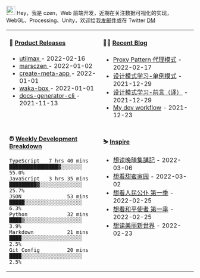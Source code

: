 
<img src="https://github.com/marsczen/marsczen/blob/master/octocat.gif" alt="hey" width="24"> Hey，我是 czen，Web 前端开发，近期在关注数据可视化的实现，WebGL、Processing、Unity，欢迎给我[发邮件](mailto:pealstyle@gmail.com)或在 Twitter [DM](https://twitter.com/ac_czen)

<table width="800px">
<tr>
<td valign="top" width="50%">

#### 🌾 <a href="https://github.com/marsczen/marsczen/blob/master/releases.md" target="_blank">Product Releases</a>

<!-- recent_releases starts -->
* <a href='https://github.com/marsczen/utilmax/releases/tag/v1.1.0' target='_blank'>utilmax </a> - 2022-02-16
* <a href='https://github.com/marsczen/marsczen/releases/tag/v0.0.1' target='_blank'>marsczen </a> - 2022-01-02
* <a href='https://github.com/marsczen/create-meta-app/releases/tag/v0.0.4' target='_blank'>create-meta-app </a> - 2022-01-01
* <a href='https://github.com/marsczen/waka-box/releases/tag/v3.0.1' target='_blank'>waka-box </a> - 2022-01-01
* <a href='https://github.com/marsczen/docs-generator-cli/releases/tag/v0.1.0' target='_blank'>docs-generator-cli </a> - 2021-11-13
<!-- recent_releases ends -->

</td>
<td valign="top" width="50%">

#### 🧗‍♂️ <a href="https://github.com/marsczen/blog/issues" target="_blank">Recent Blog</a>

<!-- blog starts -->
* <a href='https://www.github.com/marsczen/blog/issues/4' target='_blank'>Proxy Pattern 代理模式</a> - 2022-02-17
* <a href='https://www.github.com/marsczen/blog/issues/3' target='_blank'>设计模式学习-单例模式</a> - 2021-12-29
* <a href='https://www.github.com/marsczen/blog/issues/2' target='_blank'>设计模式学习-前言（译）</a> - 2021-12-29
* <a href='https://www.github.com/marsczen/blog/issues/1' target='_blank'>My dev workflow</a> - 2021-12-23
<!-- blog ends -->

</td>
</tr>
<tr>
<td valign="top" width="50%">

#### ⏰  <a href="https://gist.github.com/marsczen/0c39a3e7b4a372c6cff4a8714271308c" target="_blank">Weekly Development Breakdown</a>

<!-- code_time starts -->

```text
TypeScript   7 hrs 40 mins  ████████████████▓░░░░░░░  55.0%
JavaScript   3 hrs 35 mins  █████████▓░░░░░░░░░░░░░░  25.7%
JSON               53 mins  █████░░░░░░░░░░░░░░░░░░░   6.3%
Python             32 mins  ████▒░░░░░░░░░░░░░░░░░░░   3.9%
Markdown           21 mins  ████░░░░░░░░░░░░░░░░░░░░   2.5%
Git Config         20 mins  ████░░░░░░░░░░░░░░░░░░░░   2.5%
```

<!-- code_time ends -->

</td>
<td valign="top" width="50%">

#### ⛷️ <a href="https://www.douban.com/people/yushangyuzui/" target="_blank">Inspire</a>

<!-- douban starts -->
* <a href='https://book.douban.com/subject/3101193/' target='_blank'>想读晚晴集講記</a> - 2022-03-06
* <a href='http://movie.douban.com/subject/34858078/' target='_blank'>想看甜蜜家园</a> - 2022-03-02
* <a href='http://movie.douban.com/subject/26946524/' target='_blank'>想看人民公仆 第一季</a> - 2022-02-25
* <a href='http://movie.douban.com/subject/35209701/' target='_blank'>想看和平使者 第一季</a> - 2022-02-25
* <a href='https://book.douban.com/subject/27002046/' target='_blank'>想读美丽新世界</a> - 2022-02-23
<!-- douban ends -->

</td>
  </tr>
  </table>
